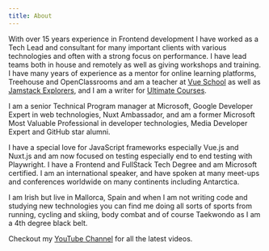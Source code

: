 ```yaml
---
title: About
---
```


With over 15 years experience in Frontend development I have worked as a Tech Lead and consultant for many important clients with various technologies and often with a strong focus on performance. I have lead teams both in house and remotely as well as giving workshops and training. I have many years of experience as a mentor for online learning platforms, Treehouse and OpenClassrooms and am a teacher at [Vue School](https://vueschool.io/courses/internationalization-with-vue-i18n) as well as [Jamstack Explorers](https://explorers.netlify.com/learn/get-started-with-nuxt), and I am a writer for [Ultimate Courses](https://ultimatecourses.com/author/debbieobrien).

I am a senior Technical Program manager at Microsoft, Google Developer Expert in web technologies, Nuxt Ambassador, and am a former Microsoft Most Valuable Professional in developer technologies, Media Developer Expert and GitHub star alumni.

I have a special love for JavaScript frameworks especially Vue.js and Nuxt.js and am now focused on testing especially end to end testing with Playwright. I have a Frontend and FullStack Tech Degree and am Microsoft certified. I am an international speaker, and have spoken at many meet-ups and conferences worldwide on many continents including Antarctica.

I am Irish but live in Mallorca, Spain and when I am not writing code and studying new technologies you can find me doing all sorts of sports from running, cycling and skiing, body combat and of course Taekwondo as I am a 4th degree black belt.

Checkout my [YouTube Channel](https://www.youtube.com/c/DebbieOBrien) for all the latest videos.
